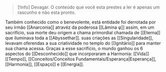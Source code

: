 >[!info] Devagar.
>O conteúdo que você esta prestes a ler é apenas um rascunho e não esta pronto.

Também conhecido como o benevolente, está entidade foi derrotada por seu irmão [[Anarconia]] atravéz da poderosa [[Lâmina φ]] assim, em um sacrifício, sua morte deu origem a chama primordial chamada de [[Eterna]] que iluminava toda a [[Abyssethar]].
suas criações as [[Singularidade]], levavam oferendas a sua criatividade no templo do [[Ignitário]] para manter sua chama acessa.
Graças a esse sacrifício, o mundo ganhou os 6 aspectos do [[Desconhecido]] que incorporaram a Harmonia: [[Vida]] [[Tempo]], [[Conceitos/Conceitos Fundamentais/Esperança|Esperança]], [[Harmonia]], [[Espaço]] e [[Energia]].


